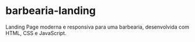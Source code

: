 # barbearia-landing
Landing Page moderna e responsiva para uma barbearia, desenvolvida com HTML, CSS e JavaScript.
